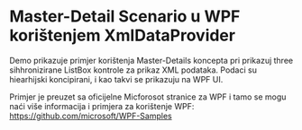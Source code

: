 Master-Detail Scenario u WPF korištenjem XmlDataProvider
========================================================

Demo prikazuje primjer korištenja Master-Details koncepta pri prikazuj three
sihhronizirane ListBox kontrole za prikaz XML podataka. Podaci su hiearhijski
koncipirani, i kao takvi se prikazuju na WPF UI.

Primjer je preuzet sa oficijelne Micforosot stranice za WPF i tamo se mogu naći
više informacija i primjera za korištenje WPF:
<https://github.com/microsoft/WPF-Samples>
